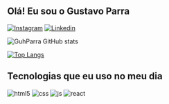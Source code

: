 ## Olá! Eu sou o Gustavo Parra


[![Instagram](https://img.shields.io/badge/Instagram-E4405F?style=for-the-badge&logo=instagram&logoColor=white)](https://www.instagram.com/guh_parra/)
[![Linkedin](https://img.shields.io/badge/LinkedIn-0077B5?style=for-the-badge&logo=linkedin&logoColor=white)](https://www.linkedin.com/in/gustavo-parra-7bba70159/)

![GuhParra GitHub stats](https://github-readme-stats.vercel.app/api?username=GuhParra&show_icons=true&theme=radical)

[![Top Langs](https://github-readme-stats.vercel.app/api/top-langs/?username=GuhParra)](https://github.com/GuhParra/github-readme-stats)

## Tecnologias que eu uso no meu dia

<div style="display: inline_block">
  <img align="center" alt="html5" src="https://img.shields.io/badge/HTML5-E34F26?style=for-the-badge&logo=html5&logoColor=white" />
  <img align="center" alt="css" src="https://img.shields.io/badge/CSS3-1572B6?style=for-the-badge&logo=css3&logoColor=white" />
  <img align="center" alt="js" src="https://img.shields.io/badge/JavaScript-F7DF1E?style=for-the-badge&logo=javascript&logoColor=black" />
  <img align="center" alt="react" src="https://img.shields.io/badge/React-20232A?style=for-the-badge&logo=react&logoColor=61DAFB" />

</div><br/>
